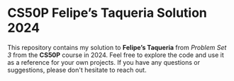 # CS50P Felipe’s Taqueria Solution 2024

This repository contains my solution to **Felipe’s Taqueria** from _Problem Set 3_ from the **CS50P** course in 2024.
Feel free to explore the code and use it as a reference for your own projects. If you have any questions or suggestions, please don't hesitate to reach out.
